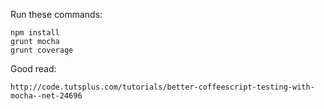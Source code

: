 Run these commands:

    npm install
    grunt mocha
    grunt coverage

Good read:

    http://code.tutsplus.com/tutorials/better-coffeescript-testing-with-mocha--net-24696